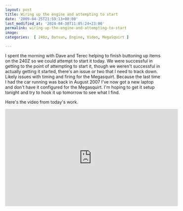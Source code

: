 ```yaml
---
layout: post
title: Wiring up the engine and attempting to start
date: '2009-04-25T21:59:13+00:00'
last_modified_at: '2024-04-30T11:05:24+23:00'
permalink: wiring-up-the-engine-and-attempting-to-start
image: 
categories:  [ 240z, Datsun, Engine, Video, MegaSquirt ]

---
```

I spent the morning with Dave and Terec helping to finish buttoning up items on the 240Z so we could attempt to start it today. We were successful in getting to the point of attempting to start it, though we weren't successful in actually getting it started, there's an issue or two that I need to track down. Likely issues with timing and firing for the Megasquirt. Because the last time I had the car running was back in August 2007 I've now got a new laptop and don't have it configured for the Megasquirt. I'm hoping to get it setup tonight and try to hook it up tomorrow to see what I find.</span></p>


Here's the video from today's work.

<iframe width="560" height="315" src="https://www.youtube.com/embed/Plj8ZyVgPuQ?si=ieXPDSVPwx6zQFeO" title="YouTube video player" frameborder="0" allow="accelerometer; autoplay; clipboard-write; encrypted-media; gyroscope; picture-in-picture; web-share" referrerpolicy="strict-origin-when-cross-origin" allowfullscreen></iframe>